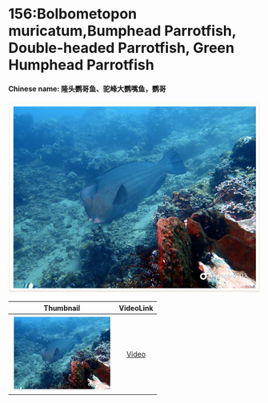 # 156:Bolbometopon muricatum,Bumphead Parrotfish, Double-headed Parrotfish, Green Humphead Parrotfish

#### Chinese name: 隆头鹦哥鱼、驼峰大鹦嘴鱼，鹦哥

![](../../.gitbook/assets/bolbometopon-muricatum.jpg)

| Thumbnail | VideoLink |
| :---: | :---: |
| ![](../../.gitbook/assets/small-bolbometopon-muricatum%20%281%29.jpg)  | [Video](https://drive.google.com/open?id=1oIu08FibosVbaRjuP7Peg1x66NnkWct-) |

